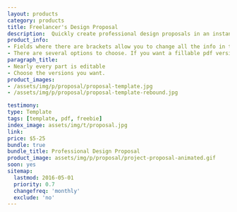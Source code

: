 ```yaml
---
layout: products
category: products
title: Freelancer's Design Proposal
description:  Quickly create professional design proposals in an instant. You can save tons of time not having to design your proposals every time. Having a reuseable template will not only help you close clients faster, but make sure that you're proposals are hitting all the points a client needs.
product_info:
- Fields where there are brackets allow you to change all the info in there. I wanted this to be as editable as possible so you can custom tailor this to each client.
- There are several options to choose. If you want a fillable pdf version to use without the need for personal branding, you can choose to use it. If you need to customize it, the source files will be available below.
paragraph_title:
- Nearly every part is editable
- Choose the versions you want.
product_images:
- /assets/img/p/proposal/proposal-template.jpg
- /assets/img/p/proposal/proposal-template-rebound.jpg

testimony:
type: Template
tags: [template, pdf, freebie]
index_image: assets/img/t/proposal.jpg
link:
price: $5-25
bundle: true
bundle_title: Professional Design Proposal
product_image: assets/img/p/proposal/project-proposal-animated.gif
soon: yes
sitemap:
  lastmod: 2016-05-01
  priority: 0.7
  changefreq: 'monthly'
  exclude: 'no'
---
```


